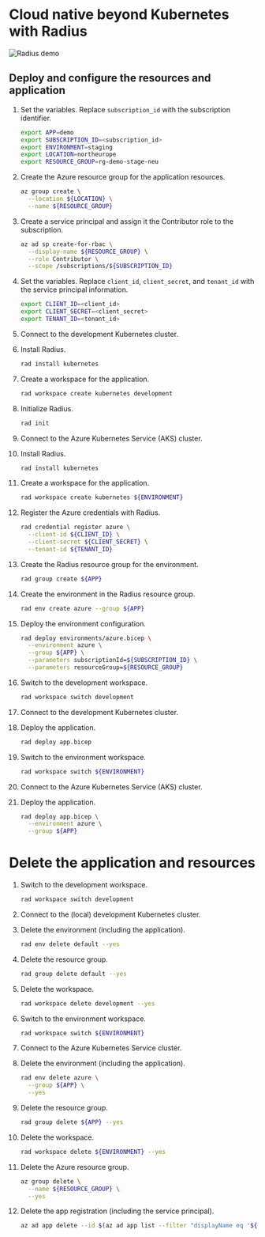 # Cloud native beyond Kubernetes with Radius

![Radius demo](https://docs.radapp.io/tutorials/recipes/recipe-tutorial-diagram.png?raw=true)

## Deploy and configure the resources and application

1. Set the variables. Replace `subscription_id` with the subscription identifier.

    ```bash
    export APP=demo
    export SUBSCRIPTION_ID=<subscription_id>
    export ENVIRONMENT=staging
    export LOCATION=northeurope
    export RESOURCE_GROUP=rg-demo-stage-neu
    ```

2. Create the Azure resource group for the application resources.

    ```bash
    az group create \
      --location ${LOCATION} \
      --name ${RESOURCE_GROUP}
    ```

3. Create a service principal and assign it the Contributor role to the subscription.

    ```bash
    az ad sp create-for-rbac \
      --display-name ${RESOURCE_GROUP} \
      --role Contributor \
      --scope /subscriptions/${SUBSCRIPTION_ID}
    ```

4. Set the variables. Replace `client_id`, `client_secret`, and `tenant_id` with the service principal information.

    ```bash
    export CLIENT_ID=<client_id>
    export CLIENT_SECRET=<client_secret>
    export TENANT_ID=<tenant_id>
    ```

5. Connect to the development Kubernetes cluster.

6. Install Radius.

    ```bash
    rad install kubernetes
    ```

7. Create a workspace for the application.

    ```bash
    rad workspace create kubernetes development
    ```

8. Initialize Radius.

    ```bash
    rad init
    ```

9. Connect to the Azure Kubernetes Service (AKS) cluster.

10. Install Radius.

    ```bash
    rad install kubernetes
    ```

11. Create a workspace for the application.

    ```bash
    rad workspace create kubernetes ${ENVIRONMENT}
    ```

12. Register the Azure credentials with Radius.

    ```bash
    rad credential register azure \
      --client-id ${CLIENT_ID} \
      --client-secret ${CLIENT_SECRET} \
      --tenant-id ${TENANT_ID}
    ```

13. Create the Radius resource group for the environment.

    ```bash
    rad group create ${APP}
    ```

14. Create the environment in the Radius resource group.

    ```bash
    rad env create azure --group ${APP}
    ```

15. Deploy the environment configuration.

    ```bash
    rad deploy environments/azure.bicep \
      --environment azure \
      --group ${APP} \
      --parameters subscriptionId=${SUBSCRIPTION_ID} \
      --parameters resourceGroup=${RESOURCE_GROUP}
    ```

16. Switch to the development workspace.

    ```bash
    rad workspace switch development
    ```

17. Connect to the development Kubernetes cluster.

18. Deploy the application.

    ```bash
    rad deploy app.bicep
    ```

19. Switch to the environment workspace.

    ```bash
    rad workspace switch ${ENVIRONMENT}
    ```

20. Connect to the Azure Kubernetes Service (AKS) cluster.

21. Deploy the application.

    ```bash
    rad deploy app.bicep \
      --environment azure \
      --group ${APP}
    ```

# Delete the application and resources

1. Switch to the development workspace.

    ```bash
    rad workspace switch development
    ```

2. Connect to the (local) development Kubernetes cluster.

3. Delete the environment (including the application).

    ```bash
    rad env delete default --yes
    ```

4. Delete the resource group.

    ```bash
    rad group delete default --yes
    ```

5. Delete the workspace.

    ```bash
    rad workspace delete development --yes
    ```

6. Switch to the environment workspace.

    ```bash
    rad workspace switch ${ENVIRONMENT}
    ```

7. Connect to the Azure Kubernetes Service cluster.

8. Delete the environment (including the application).

    ```bash
    rad env delete azure \
      --group ${APP} \
      --yes
    ```

9. Delete the resource group.

    ```bash
    rad group delete ${APP} --yes
    ```

10. Delete the workspace.

    ```bash
    rad workspace delete ${ENVIRONMENT} --yes
    ```

11. Delete the Azure resource group.

    ```bash
    az group delete \
      --name ${RESOURCE_GROUP} \
      --yes
    ```

12. Delete the app registration (including the service principal).

    ```bash
    az ad app delete --id $(az ad app list --filter "displayName eq '${RESOURCE_GROUP}'" --query "[].appId" --output tsv)
    ```

